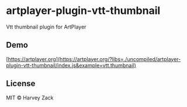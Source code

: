 # artplayer-plugin-vtt-thumbnail

Vtt thumbnail plugin for ArtPlayer

## Demo

[https://artplayer.org](https://artplayer.org/?libs=./uncompiled/artplayer-plugin-vtt-thumbnail/index.js&example=vtt.thumbnail)

## License

MIT © Harvey Zack
